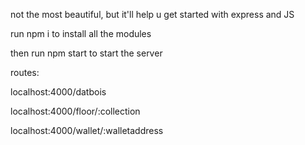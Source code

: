 not the most beautiful, but it'll help u get started with express and JS

run npm i to install all the modules

then run npm start to start the server

routes:


localhost:4000/datbois


localhost:4000/floor/:collection


localhost:4000/wallet/:walletaddress
